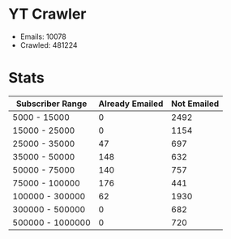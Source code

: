 # YT Crawler
- Emails: 10078
- Crawled: 481224

# Stats
| Subscriber Range  | Already Emailed | Not Emailed |
|-------|-------|-------|
| 5000 - 15000 | 0 | 2492 |
| 15000 - 25000 | 0 | 1154 |
| 25000 - 35000 | 47 | 697 |
| 35000 - 50000 | 148 | 632 |
| 50000 - 75000 | 140 | 757 |
| 75000 - 100000 | 176 | 441 |
| 100000 - 300000 | 62 | 1930 |
| 300000 - 500000 | 0 | 682 |
| 500000 - 1000000 | 0 | 720 |

